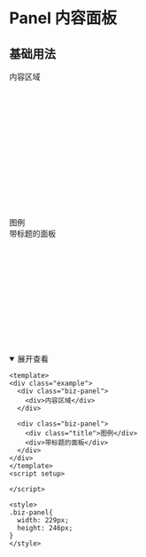 <style lang="scss">
  .biz-panel{
    width: 229px;
    height: 246px;
  }
</style>

# Panel 内容面板

## 基础用法

<div class="example">
  <div class="biz-panel">
    <div>内容区域</div>
  </div>
  <br/>
  <div class="biz-panel">
    <div class="title">图例</div>
    <div>带标题的面板</div>
  </div>
</div>

<details open>
<summary>展开查看</summary>

```vue
<template>
<div class="example">
  <div class="biz-panel">
    <div>内容区域</div>
  </div>
  
  <div class="biz-panel">
    <div class="title">图例</div>
    <div>带标题的面板</div>
  </div>
</div>
</template>
<script setup>

</script>

<style>
.biz-panel{
  width: 229px;
  height: 246px;
}
</style>
```

</details>


